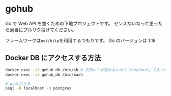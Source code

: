 # gohub

Go で Web API を書くための下地プロジェクトです。
センスないなって思ったら適当にプルリク投げてください。

フレームワークは`net/http`を利用するつもりです。
Go のバージョンは 1.18

## Docker DB にアクセスする方法

```bash
docker exec -it gohub_db /bin/sh # 矢印キーが効かないので「bin/bash」で入った方がいい
docker exec -it gohub_db /bin/bash

# psqlに入る
psql -h localhost -U postgres
```

